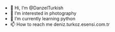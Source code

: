 - 👋 Hi, I’m @DanzelTurkish
- 👀 I’m interested in photography
- 🌱 I’m currently learning python
- 📫 How to reach me deniz.turkoz.esensi.com.tr

<!---
DanzelTurkish/DanzelTurkish is a ✨ special ✨ repository because its `README.md` (this file) appears on your GitHub profile.
You can click the Preview link to take a look at your changes.
--->
